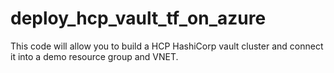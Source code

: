 # deploy_hcp_vault_tf_on_azure

This code will allow you to build a HCP HashiCorp vault cluster and connect it into a demo resource group and VNET.


